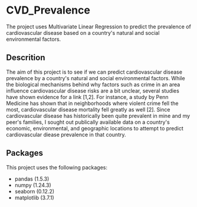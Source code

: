 # CVD_Prevalence
The project uses Multivariate Linear Regression to predict the prevalence of cardiovascular disease based on a country's natural and social environmental factors. 
## Descrition
The aim of this project is to see if we can predict cardiovascular disease prevalence by a country's natural and social environmental factors. While the biological mechanisms behind why factors such as crime in an area influence cardiovascular disease risks are a bit unclear, several studies have shown evidence for a link [1,2]. For instance, a study by Penn Medicine has shown that in neighborhoods where violent crime fell the most, cardiovascular disease mortality fell greatly as well [2]. Since cardiovascular disease has historically been quite prevalent in mine and my peer's families, I sought out publically available data on a country's economic, environmental, and geographic locations to attempt to predict cardiovascular diease prevalence in that country.
## Packages 
This project uses the following packages:
- pandas (1.5.3)
- numpy (1.24.3)
- seaborn (0.12.2)
- matplotlib (3.7.1)
